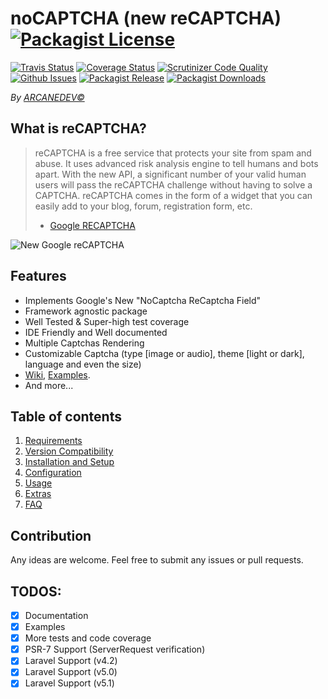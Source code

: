 noCAPTCHA (new reCAPTCHA) [![Packagist License](http://img.shields.io/packagist/l/arcanedev/no-captcha.svg?style=flat-square)](https://github.com/ARCANEDEV/noCAPTCHA/blob/master/LICENSE)
==============
[![Travis Status](http://img.shields.io/travis/ARCANEDEV/noCAPTCHA.svg?style=flat-square)](https://travis-ci.org/ARCANEDEV/noCAPTCHA)
[![Coverage Status](https://img.shields.io/scrutinizer/coverage/g/ARCANEDEV/noCaptcha.svg?style=flat-square)](https://scrutinizer-ci.com/g/ARCANEDEV/noCAPTCHA/?branch=master)
[![Scrutinizer Code Quality](https://img.shields.io/scrutinizer/g/ARCANEDEV/noCaptcha.svg?style=flat-square)](https://scrutinizer-ci.com/g/ARCANEDEV/noCAPTCHA/?branch=master)
[![Github Issues](http://img.shields.io/github/issues/ARCANEDEV/noCAPTCHA.svg?style=flat-square)](https://github.com/ARCANEDEV/noCAPTCHA/issues)
[![Packagist Release](https://img.shields.io/packagist/v/arcanedev/no-captcha.svg?style=flat-square)](https://packagist.org/packages/arcanedev/no-captcha)
[![Packagist Downloads](https://img.shields.io/packagist/dt/arcanedev/no-captcha.svg?style=flat-square)](https://packagist.org/packages/arcanedev/no-captcha)

*By [ARCANEDEV&copy;](http://www.arcanedev.net/)*

## What is reCAPTCHA?
> reCAPTCHA is a free service that protects your site from spam and abuse. It uses advanced risk analysis engine to tell humans and bots apart.
With the new API, a significant number of your valid human users will pass the reCAPTCHA challenge without having to solve a CAPTCHA.
reCAPTCHA comes in the form of a widget that you can easily add to your blog, forum, registration form, etc.
> - [Google RECAPTCHA](https://developers.google.com/recaptcha/)

![New Google reCAPTCHA](https://developers.google.com/recaptcha/images/newCaptchaAnchor.gif)

## Features
* Implements Google's New "NoCaptcha ReCaptcha Field"
* Framework agnostic package
* Well Tested & Super-high test coverage
* IDE Friendly and Well documented
* Multiple Captchas Rendering
* Customizable Captcha (type [image or audio], theme [light or dark], language and even the size)
* [Wiki](https://github.com/ARCANEDEV/noCAPTCHA/wiki), [Examples](https://github.com/ARCANEDEV/noCAPTCHA/tree/master/examples).
* And more...

## Table of contents
1. [Requirements](https://github.com/ARCANEDEV/noCAPTCHA/wiki/1.-Requirements)
2. [Version Compatibility](https://github.com/ARCANEDEV/noCAPTCHA/wiki/2.-Version-Compatibility)
3. [Installation and Setup](https://github.com/ARCANEDEV/noCAPTCHA/wiki/3.-Installation-and-Setup)
4. [Configuration](https://github.com/ARCANEDEV/noCAPTCHA/wiki/4.-Configuration)
5. [Usage](https://github.com/ARCANEDEV/noCAPTCHA/wiki/5.-Usage)
6. [Extras](https://github.com/ARCANEDEV/noCAPTCHA/wiki/6.-Extras)
7. [FAQ](https://github.com/ARCANEDEV/noCAPTCHA/wiki/7.-FAQ)

## Contribution

Any ideas are welcome. Feel free to submit any issues or pull requests.

## TODOS:

  - [x] Documentation
  - [x] Examples
  - [x] More tests and code coverage
  - [x] PSR-7 Support (ServerRequest verification)
  - [x] Laravel Support (v4.2)
  - [x] Laravel Support (v5.0)
  - [x] Laravel Support (v5.1)
